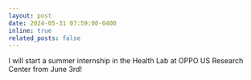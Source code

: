 ```yaml
---
layout: post
date: 2024-05-31 07:59:00-0400
inline: true
related_posts: false
---
```

I will start a summer internship in the Health Lab at OPPO US Research Center from June 3rd!
